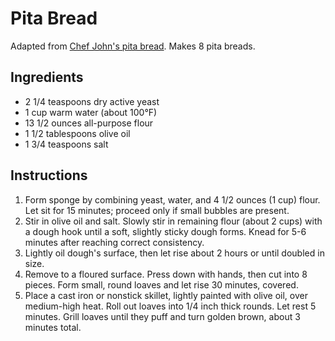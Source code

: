 # Pita Bread

Adapted from [Chef John's pita bread](http://foodwishes.blogspot.com/2013/04/pita-bread-whats-in-your-pocket.html). Makes 8 pita breads.

## Ingredients

- 2 1/4 teaspoons dry active yeast
- 1 cup warm water (about 100&deg;F)
- 13 1/2 ounces all-purpose flour
- 1 1/2 tablespoons olive oil
- 1 3/4 teaspoons salt

## Instructions

1. Form sponge by combining yeast, water, and 4 1/2 ounces (1 cup) flour. Let sit for 15 minutes; proceed only if small bubbles are present.
2. Stir in olive oil and salt. Slowly stir in remaining flour (about 2 cups) with a dough hook until a soft, slightly sticky dough forms. Knead for 5-6 minutes after reaching correct consistency.
3. Lightly oil dough's surface, then let rise about 2 hours or until doubled in size.
4. Remove to a floured surface. Press down with hands, then cut into 8 pieces. Form small, round loaves and let rise 30 minutes, covered.
5. Place a cast iron or nonstick skillet, lightly painted with olive oil, over medium-high heat. Roll out loaves into 1/4 inch thick rounds. Let rest 5 minutes. Grill loaves until they puff and turn golden brown, about 3 minutes total.

